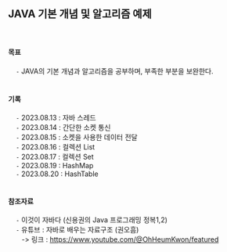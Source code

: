
## JAVA 기본 개념 및 알고리즘 예제     
<br/>
    
#### 목표    
&nbsp;&nbsp;&nbsp; `-` JAVA의 기본 개념과 알고리즘을 공부하며, 부족한 부분을 보완한다.    
<br/>

#### 기록    
&nbsp;&nbsp;&nbsp; `-` 2023.08.13 : 자바 스레드        
&nbsp;&nbsp;&nbsp; `-` 2023.08.14 : 간단한 소켓 통신        
&nbsp;&nbsp;&nbsp; `-` 2023.08.15 : 소켓을 사용한 데이터 전달          
&nbsp;&nbsp;&nbsp; `-` 2023.08.16 : 컬렉션 List  
&nbsp;&nbsp;&nbsp; `-` 2023.08.17 : 컬렉션 Set      
&nbsp;&nbsp;&nbsp; `-` 2023.08.19 : HashMap        
&nbsp;&nbsp;&nbsp; `-` 2023.08.20 : HashTable      
<br/>

#### 참조자료    
&nbsp;&nbsp;&nbsp; `-` 이것이 자바다 (신용권의 Java 프로그래밍 정복1,2)    
&nbsp;&nbsp;&nbsp; `-` 유튜브 : 자바로 배우는 자료구조 (권오흠)    
&nbsp;&nbsp;&nbsp;&nbsp;&nbsp;&nbsp; -> 링크 : https://www.youtube.com/@OhHeumKwon/featured    
